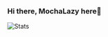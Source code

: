 ### Hi there, MochaLazy here👋

<!--
**MochaLazy/MochaLazy** is a ✨ _special_ ✨ repository because its `README.md` (this file) appears on your GitHub profile.

Here are some ideas to get you started:

- 🔭 I’m currently working on ...
- 🌱 I’m currently learning ...
- 👯 I’m looking to collaborate on ...
- 🤔 I’m looking for help with ...
- 💬 Ask me about ...
- 📫 How to reach me: ...
- 😄 Pronouns: ...
- ⚡ Fun fact: ...
-->

<img alt="Stats" align="center" src="https://github-readme-stats.vercel.app/api/top-langs/?username=MochaLazy&layout=pie&show_icons=true&theme=tokyonight"/>
